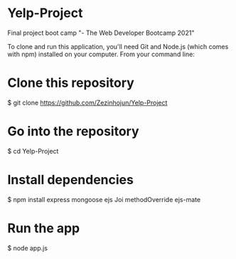 # Yelp-Project
Final project boot camp "- The Web Developer Bootcamp 2021"

To clone and run this application, you'll need Git and Node.js (which comes with npm) installed on your computer. From your command line:

# Clone this repository
$ git clone https://github.com/Zezinhojun/Yelp-Project

# Go into the repository
$ cd Yelp-Project

# Install dependencies
$ npm install express mongoose ejs Joi methodOverride ejs-mate

# Run the app
$ node app.js
